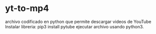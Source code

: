 # yt-to-mp4
archivo codificado en python que permite descargar videos de YouTube
Instalar libreria: pip3 install pytube
ejecutar archivo usando python3.
